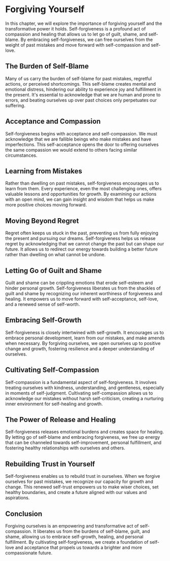 Forgiving Yourself
===========================

In this chapter, we will explore the importance of forgiving yourself and the transformative power it holds. Self-forgiveness is a profound act of compassion and healing that allows us to let go of guilt, shame, and self-blame. By embracing self-forgiveness, we can free ourselves from the weight of past mistakes and move forward with self-compassion and self-love.

The Burden of Self-Blame
------------------------

Many of us carry the burden of self-blame for past mistakes, regretful actions, or perceived shortcomings. This self-blame creates mental and emotional distress, hindering our ability to experience joy and fulfillment in the present. It's essential to acknowledge that we are human and prone to errors, and beating ourselves up over past choices only perpetuates our suffering.

Acceptance and Compassion
-------------------------

Self-forgiveness begins with acceptance and self-compassion. We must acknowledge that we are fallible beings who make mistakes and have imperfections. This self-acceptance opens the door to offering ourselves the same compassion we would extend to others facing similar circumstances.

Learning from Mistakes
----------------------

Rather than dwelling on past mistakes, self-forgiveness encourages us to learn from them. Every experience, even the most challenging ones, offers valuable lessons and opportunities for growth. By examining our actions with an open mind, we can gain insight and wisdom that helps us make more positive choices moving forward.

Moving Beyond Regret
--------------------

Regret often keeps us stuck in the past, preventing us from fully enjoying the present and pursuing our dreams. Self-forgiveness helps us release regret by acknowledging that we cannot change the past but can shape our future. It allows us to redirect our energy towards building a better future rather than dwelling on what cannot be undone.

Letting Go of Guilt and Shame
-----------------------------

Guilt and shame can be crippling emotions that erode self-esteem and hinder personal growth. Self-forgiveness liberates us from the shackles of guilt and shame by recognizing our inherent worthiness of forgiveness and healing. It empowers us to move forward with self-acceptance, self-love, and a renewed sense of self-worth.

Embracing Self-Growth
---------------------

Self-forgiveness is closely intertwined with self-growth. It encourages us to embrace personal development, learn from our mistakes, and make amends when necessary. By forgiving ourselves, we open ourselves up to positive change and growth, fostering resilience and a deeper understanding of ourselves.

Cultivating Self-Compassion
---------------------------

Self-compassion is a fundamental aspect of self-forgiveness. It involves treating ourselves with kindness, understanding, and gentleness, especially in moments of self-judgment. Cultivating self-compassion allows us to acknowledge our mistakes without harsh self-criticism, creating a nurturing inner environment for self-healing and growth.

The Power of Release and Healing
--------------------------------

Self-forgiveness releases emotional burdens and creates space for healing. By letting go of self-blame and embracing forgiveness, we free up energy that can be channeled towards self-improvement, personal fulfillment, and fostering healthy relationships with ourselves and others.

Rebuilding Trust in Yourself
----------------------------

Self-forgiveness enables us to rebuild trust in ourselves. When we forgive ourselves for past mistakes, we recognize our capacity for growth and change. This renewed self-trust empowers us to make wiser choices, set healthy boundaries, and create a future aligned with our values and aspirations.

Conclusion
----------

Forgiving ourselves is an empowering and transformative act of self-compassion. It liberates us from the burdens of self-blame, guilt, and shame, allowing us to embrace self-growth, healing, and personal fulfillment. By cultivating self-forgiveness, we create a foundation of self-love and acceptance that propels us towards a brighter and more compassionate future.
